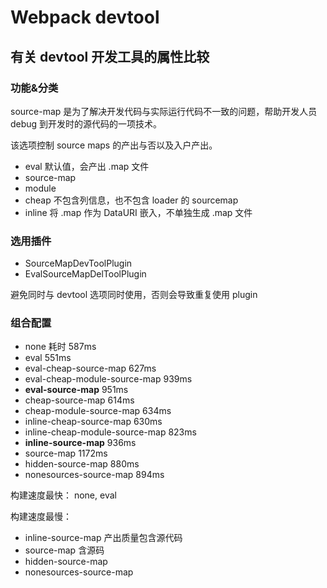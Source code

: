 # Webpack devtool

## 有关 devtool 开发工具的属性比较

### 功能&分类

source-map 是为了解决开发代码与实际运行代码不一致的问题，帮助开发人员 debug 到开发时的源代码的一项技术。

该选项控制 source maps 的产出与否以及入户产出。

* eval 默认值，会产出 .map 文件
* source-map
* module
* cheap 不包含列信息，也不包含 loader 的 sourcemap
* inline 将 .map 作为 DataURI 嵌入，不单独生成 .map 文件

### 选用插件

* SourceMapDevToolPlugin
* EvalSourceMapDelToolPlugin

避免同时与 devtool 选项同时使用，否则会导致重复使用 plugin

### 组合配置

* none 耗时 587ms
* eval 551ms
* eval-cheap-source-map 627ms
* eval-cheap-module-source-map 939ms
* **eval-source-map** 951ms
* cheap-source-map 614ms
* cheap-module-source-map 634ms
* inline-cheap-source-map  630ms
* inline-cheap-module-source-map 823ms
* **inline-source-map** 936ms
* source-map 1172ms
* hidden-source-map 880ms
* nonesources-source-map 894ms

构建速度最快：
none, eval

构建速度最慢：
* inline-source-map 产出质量包含源代码
* source-map 含源码
* hidden-source-map
* nonesources-source-map